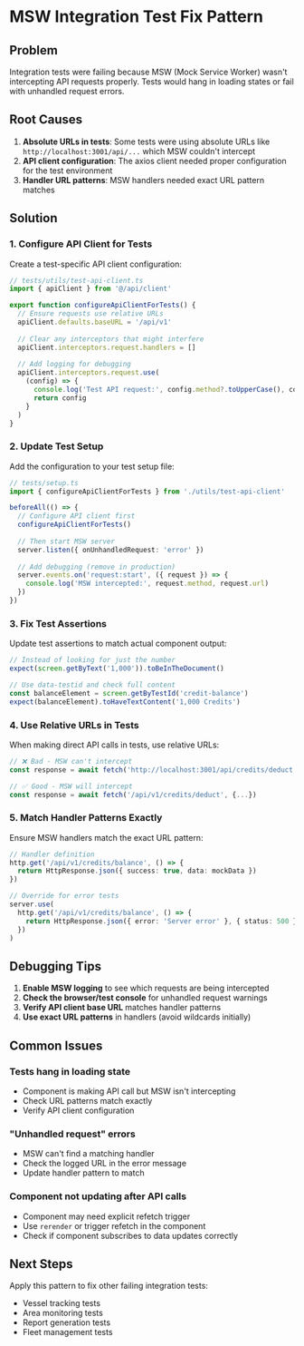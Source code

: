 # MSW Integration Test Fix Pattern

## Problem
Integration tests were failing because MSW (Mock Service Worker) wasn't intercepting API requests properly. Tests would hang in loading states or fail with unhandled request errors.

## Root Causes
1. **Absolute URLs in tests**: Some tests were using absolute URLs like `http://localhost:3001/api/...` which MSW couldn't intercept
2. **API client configuration**: The axios client needed proper configuration for the test environment
3. **Handler URL patterns**: MSW handlers needed exact URL pattern matches

## Solution

### 1. Configure API Client for Tests
Create a test-specific API client configuration:

```typescript
// tests/utils/test-api-client.ts
import { apiClient } from '@/api/client'

export function configureApiClientForTests() {
  // Ensure requests use relative URLs
  apiClient.defaults.baseURL = '/api/v1'
  
  // Clear any interceptors that might interfere
  apiClient.interceptors.request.handlers = []
  
  // Add logging for debugging
  apiClient.interceptors.request.use(
    (config) => {
      console.log('Test API request:', config.method?.toUpperCase(), config.url)
      return config
    }
  )
}
```

### 2. Update Test Setup
Add the configuration to your test setup file:

```typescript
// tests/setup.ts
import { configureApiClientForTests } from './utils/test-api-client'

beforeAll(() => {
  // Configure API client first
  configureApiClientForTests()
  
  // Then start MSW server
  server.listen({ onUnhandledRequest: 'error' })
  
  // Add debugging (remove in production)
  server.events.on('request:start', ({ request }) => {
    console.log('MSW intercepted:', request.method, request.url)
  })
})
```

### 3. Fix Test Assertions
Update test assertions to match actual component output:

```typescript
// Instead of looking for just the number
expect(screen.getByText('1,000')).toBeInTheDocument()

// Use data-testid and check full content
const balanceElement = screen.getByTestId('credit-balance')
expect(balanceElement).toHaveTextContent('1,000 Credits')
```

### 4. Use Relative URLs in Tests
When making direct API calls in tests, use relative URLs:

```typescript
// ❌ Bad - MSW can't intercept
const response = await fetch('http://localhost:3001/api/credits/deduct', {...})

// ✅ Good - MSW will intercept
const response = await fetch('/api/v1/credits/deduct', {...})
```

### 5. Match Handler Patterns Exactly
Ensure MSW handlers match the exact URL pattern:

```typescript
// Handler definition
http.get('/api/v1/credits/balance', () => {
  return HttpResponse.json({ success: true, data: mockData })
})

// Override for error tests
server.use(
  http.get('/api/v1/credits/balance', () => {
    return HttpResponse.json({ error: 'Server error' }, { status: 500 })
  })
)
```

## Debugging Tips

1. **Enable MSW logging** to see which requests are being intercepted
2. **Check the browser/test console** for unhandled request warnings
3. **Verify API client base URL** matches handler patterns
4. **Use exact URL patterns** in handlers (avoid wildcards initially)

## Common Issues

### Tests hang in loading state
- Component is making API call but MSW isn't intercepting
- Check URL patterns match exactly
- Verify API client configuration

### "Unhandled request" errors
- MSW can't find a matching handler
- Check the logged URL in the error message
- Update handler pattern to match

### Component not updating after API calls
- Component may need explicit refetch trigger
- Use `rerender` or trigger refetch in the component
- Check if component subscribes to data updates correctly

## Next Steps
Apply this pattern to fix other failing integration tests:
- Vessel tracking tests
- Area monitoring tests  
- Report generation tests
- Fleet management tests